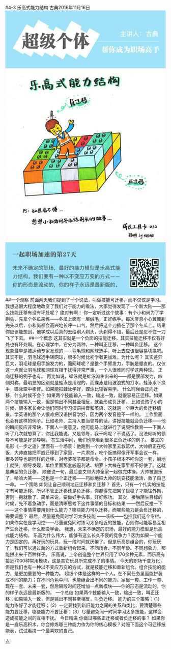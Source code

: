 #4-3 乐高式能力结构
古典2016年11月16日
![](./_image/WechatIMG41.jpeg)
##一个观察
前面两天我们提到了一个说法，叫做技能可迁移，而不仅仅是学习。我想这很大程度地改变了我们对于能力的看法，大家觉得发现了一个新大陆——那么技能迁移有没有坏处呢？
绝对有啊！
你一定听过这个故事：有个小和尚为了学剃头，先拿个冬瓜来练——冬瓜上面有一层绒毛，正好练手。每次屏息小心翼翼剃完头以后，小和尚都会高兴地长呼一口气，然后把这个刀插在了那个冬瓜上。结果你应该能想到，他学成以后真的去给别人剃头，头剃得不错，最后还是忍不住一刀飞了下去。
##一个概念
这其实就是一个负面的技能迁移，其实技能迁移不仅有好处也有坏处啊。在心理学中，它分为两种，一种叫正迁移，一种叫负迁移。
这个现象最早是被运动专家发现的——羽毛球和网球选手，听上去应该很容易切换吧。其实不是，羽毛球选手转网球，很多时候比初学者更加难。为什么呢？
其实差异巨大，羽毛球是用手腕发力的，而网球呢？是整个手臂发力，手腕是绷直的。仅仅这一点就让羽毛球和网球互相干扰得非常严重，一个人很难同时学这两种球。
正向迁移的例子也有。
再比如说，蝶泳就是蛙泳派生出来的——都是腰部发力，四侧对称。最明显的区别就是蛙泳是用蹬的，而蝶泳是用波浪式的打水。蛙泳水下换手，蝶泳空中移臂。如果能把蛙泳学好，蝶泳比较容易学。
什么时候会正向迁移，什么时候不会？ 如果两个技能输入一致，输出一致，就很容易正迁移。如果两个技能输入一致，但是输出不同甚至相反，就会形成负迁移。
比如说孩子小的时候，很多家长会让他们同时学习汉语拼音和英语，这就是一个巨大的负迁移情景。学英语的那个人很难把汉语拼音学好，因为两个发音是不一样的。 
工作里面也会有这样的例子。比如老师、主持人要当领导的话，讲授技能就会负迁移——他的瞬间反应非常快，下面人一提意见，他可能马上就进行了说服性教育——下面人听了几次就想算了，你比我能说，又是领导，我干吗呢？不说话了。没法倾听的领导不可能是好领导啊。
在生活中间，我们也能看到很多正负迁移的例子。
姜文的电影《一步之遥》里面有一个场景：他跑到一个大帅家里去救葛优，大帅府正在吃饭，大帅直接把军威迁移到了家里，一片肃杀，吃个饭搞得像开军事会议一样。
很多领导也是同样的迁移，对老婆孩子都是命令。小孩子根本不吃你这一套，躺地上就哭。领导发现，单位里面那套威逼利诱、胡萝卜大棒在家里都不好使了。这就是典型的负迁移。
顺便说一句，最后姜文带大帅全家一起做完体操，大帅被逗乐了，哈哈大笑——这也是一个正迁移——巧妙地把大帅的玩耍技能激活，救了自己一命。
一个策略
如何让自己顺利地正迁移和负迁移？
首先，只有一个扎实的技能才有可能迁移。所以不管正迁移还是负迁移，你都得先把架子搭稳了才能往外搬，否则一搬就散了。简单来说，要做好手头事，好好练功。
其次，接触陌生目标的时候，先不着急动手，而是清晰思考下这件事情的目标和结果 ——然后反推一下——这个事情需要用到什么能力？哪些能力可以迁移，而哪些能力是会负迁移的，需要调整？
最后，尽量避免同时学习太多技能 ——咳咳——包括我们这个专栏。如果你实在是学习控——尽量避免同时练习太多相近的技能，否则你可能容易互相产生负迁移，什么都没学会。
我想，未来不确定的职场，最好的能力模型是乐高式能力结构。
乐高为什么伟大，能够有这么长久不衰的竞争力？因为如果一个能力是固定的，再好玩的玩具，玩一段时间就厌倦了。但是乐高是组合的，你玩厌了，我们可以通过新的方式重新组合起来。不同场合、不同年龄、不同想象力，都能拼出来千百种样子。
乐高说，上帝创造整个世界只用了170余种元素，而乐高有接近7000种常用模块，这是其它玩具所完成不了的事情。
今天的职场千变万化， 但是我们也有一种以不变应万变的方式，就是技能迁移和重新组合。组合技能的能力，是更加重要的一种能力。
超级个体是这样的一个人。在不同任务里面能拼装成不同的能力；在不同角色中间，也能组合出不同的能力。家里一套、工作一套、现在一套、未来一套，然后隔段时间还增加一点新模块——你的形态是流动的，你的样子永远是最新版的。
一个总结
如果两个技能输入一致，输出一致，叫正迁移；如果输入一致，但是输出不同甚至相反，叫负迁移。
能力的三个策略：（1）能力练好了才能迁移；（2）一定要找到新旧能力之间的关系和类比，要清楚哪些能力要迁移，哪些能力不要迁移；（3）尽量避免同一时间学习太多技能，这样会造成技能之间的互相干扰。
今日精进
你做过哪些正迁移或者负迁移的事？
如果你是一盒乐高积木，你会修炼哪三种能力作为你的核心模板？对照下面这个可迁移技能表，试试看拼一个最喜欢的自己。

点